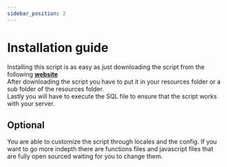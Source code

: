 ```yaml
---
sidebar_position: 2
---
```


# Installation guide

Installing this script is as easy as just downloading the script from the following [**website**](https://keymaster.fivem.net/)<br/>
After downloading the script you have to put it in your resources folder or a sub folder of the resources folder.<br/>
Lastly you will have to execute the SQL file to ensure that the script works with your server.

## Optional

You are able to customize the script through locales and the config. If you want to go more indepth there are functions files and javascript files that are fully open sourced waiting for you to change them.
